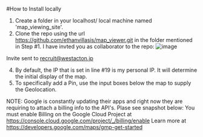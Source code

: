 #How to Install locally
1. Create a folder in your localhost/ local machine named 'map_viewing_site'.
2. Clone the repo using the url https://github.com/ethanvillasis/map_viewer.git in the folder mentioned in Step #1. I have invted you as collaborator to the repo:
![image](https://user-images.githubusercontent.com/70739899/125231341-2b91fd80-e30d-11eb-9e73-ccf6f8a21cd7.png)

Invite sent to recruit@westacton.jp


4. By default, the IP that is set in line #19 is my personal IP. It will determine the initial display of the map.
5. To specifically add a Pin, use the input boxes below the map to supply the Geolocation.

NOTE: Google is constantly updating their apps and right now they are requiring to attach a billing info to the API's. Plase see snapshot below:
You must enable Billing on the Google Cloud Project at https://console.cloud.google.com/project/_/billing/enable Learn more at https://developers.google.com/maps/gmp-get-started
